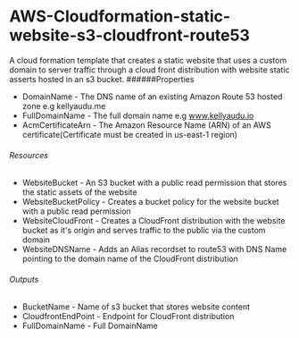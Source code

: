 # AWS-Cloudformation-static-website-s3-cloudfront-route53
A cloud formation template that creates a static website that uses a custom domain to server traffic through a cloud front distribution with website static asserts hosted in an s3 bucket.
######Properties
* DomainName - The DNS name of an existing Amazon Route 53 hosted zone e.g kellyaudu.me
* FullDomainName - The full domain name e.g www.kellyaudu.io
* AcmCertificateArn - The Amazon Resource Name (ARN) of an AWS certificate(Certificate must be created in us-east-1 region)
###### Resources
* WebsiteBucket - An S3 bucket with a public read permission that stores the static assets of the website
* WebsiteBucketPolicy - Creates a bucket policy for the website bucket with a  public read permission 
* WebsiteCloudFront - Creates a CloudFront distribution with the website bucket as it's origin and serves traffic to the public via the custom domain 
* WebsiteDNSName - Adds an Alias recordset to route53 with DNS Name pointing to the domain name of the CloudFront distribution
###### Outputs
* BucketName - Name of s3 bucket that stores website content
* CloudfrontEndPoint - Endpoint for CloudFront distribution
* FullDomainName - Full DomainName
